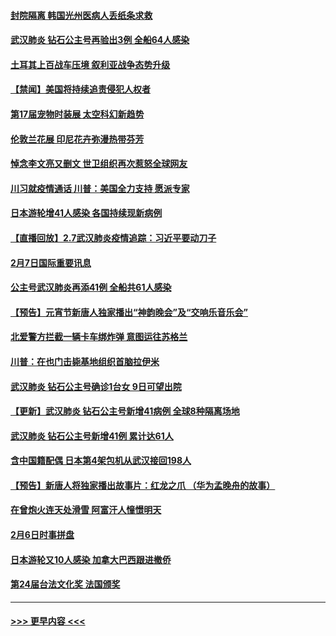 #### [封院隔离 韩国光州医病人丢纸条求救](../pages/prog202/a102772282.md?t=02081033) 
#### [武汉肺炎 钻石公主号再验出3例 全船64人感染](../pages/prog202/a102771726.md?t=02081033) 
#### [土耳其上百战车压境 叙利亚战争态势升级](../pages/prog202/a102772132.md?t=02081033) 
#### [【禁闻】美国将持续追责侵犯人权者](../pages/prog202/a102772042.md?t=02081033) 
#### [第17届宠物时装展 太空科幻新趋势](../pages/prog202/a102772033.md?t=02081033) 
#### [伦敦兰花展 印尼花卉弥漫热带芬芳](../pages/prog202/a102772026.md?t=02081033) 
#### [悼念李文亮又删文 世卫组织再次惹怒全球网友](../pages/prog202/a102771968.md?t=02081033) 
#### [川习就疫情通话 川普：美国全力支持 愿派专家](../pages/prog202/a102771930.md?t=02081033) 
#### [日本游轮增41人感染 各国持续现新病例](../pages/prog202/a102771912.md?t=02081033) 
#### [【直播回放】2.7武汉肺炎疫情追踪：习近平要动刀子](../pages/prog202/a102771649.md?t=02081033) 
#### [2月7日国际重要讯息](../pages/prog202/a102771747.md?t=02081033) 
#### [公主号武汉肺炎再添41例 全船共61人感染](../pages/prog202/a102771703.md?t=02081033) 
#### [【预告】元宵节新唐人独家播出“神韵晚会”及“交响乐音乐会”](../pages/prog202/a102767674.md?t=02081033) 
#### [北爱警方拦截一辆卡车绑炸弹 意图运往苏格兰](../pages/prog202/a102771609.md?t=02081033) 
#### [川普：在也门击毙基地组织首脑拉伊米](../pages/prog202/a102771528.md?t=02081033) 
#### [武汉肺炎 钻石公主号确诊1台女 9日可望出院](../pages/prog202/a102771518.md?t=02081033) 
#### [【更新】武汉肺炎 钻石公主号新增41病例 全球8种隔离场地](../pages/prog202/a102770740.md?t=02081033) 
#### [武汉肺炎 钻石公主号新增41例 累计达61人](../pages/prog202/a102771486.md?t=02081033) 
#### [含中国籍配偶 日本第4架包机从武汉接回198人](../pages/prog202/a102771472.md?t=02081033) 
#### [【预告】新唐人将独家播出故事片：红龙之爪 （华为孟晚舟的故事）](../pages/prog202/a102767728.md?t=02081033) 
#### [在曾炮火连天处滑雪 阿富汗人憧憬明天](../pages/prog202/a102771290.md?t=02081033) 
#### [2月6日时事拼盘](../pages/prog202/a102771225.md?t=02081033) 
#### [日本游轮又10人感染 加拿大巴西跟进撤侨](../pages/prog202/a102771084.md?t=02081033) 
#### [第24届台法文化奖 法国颁奖](../pages/prog202/a102771032.md?t=02081033) 

----
#### [ >>> 更早内容 <<< ](../indexes/prog202-earlier.md)
